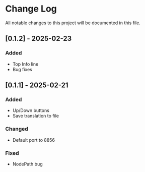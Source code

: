 
# Change Log
All notable changes to this project will be documented in this file.

## [0.1.2] - 2025-02-23
### Added
- Top Info line
- Bug fixes

## [0.1.1] - 2025-02-21
### Added
- Up/Down buttons
- Save translation to file

### Changed
- Default port to 8856

### Fixed
- NodePath bug
